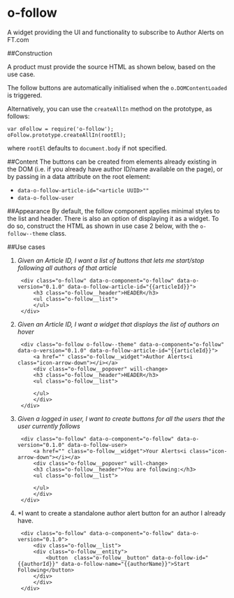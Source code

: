 o-follow
========

A widget providing the UI and functionality to subscribe to Author Alerts on FT.com

##Construction

A product must provide the source HTML as shown below, based on the use case. 

The follow buttons are automatically initialised when the `o.DOMContentLoaded` is triggered.

Alternatively, you can use the `createAllIn` method on the prototype, as follows:

	var oFollow = require('o-follow');
	oFollow.prototype.createAllIn(rootEl);

where `rootEl` defaults to `document.body` if not specified.

##Content
The buttons can be created from elements already existing in the DOM (i.e. if you already have author ID/name available on the page), or by passing in a data attribute on the root element:

* `data-o-follow-article-id="<article UUID>""`
* `data-o-follow-user`

##Appearance
By default, the follow component applies minimal styles to the list and header. There is also an option of displaying it as a widget. To do so, construct the HTML as shown in use case 2 below, with the `o-follow--theme` class.


##Use cases

1. *Given an Article ID, I want a list of buttons that lets me start/stop following all authors of that article*

		<div class="o-follow" data-o-component="o-follow" data-o-version="0.1.0" data-o-follow-article-id="{{articleId}}">
			<h3 class="o-follow__header">HEADER</h3>
			<ul class="o-follow__list">
			</ul>
		</div>
		
1. *Given an Article ID, I want a widget that displays the list of authors on hover*

		<div class="o-follow o-follow--theme" data-o-component="o-follow" data-o-version="0.1.0" data-o-follow-article-id="{{articleId}}">
			<a href="" class="o-follow__widget">Author Alerts<i class="icon-arrow-down"></i></a>
			<div class="o-follow__popover" will-change>
			<h3 class="o-follow__header">HEADER</h3>
			<ul class="o-follow__list">

			</ul>
			</div>
		</div>

2. *Given a logged in user, I want to create buttons for all the users that the user currently follows*

		<div class="o-follow" data-o-component="o-follow" data-o-version="0.1.0" data-o-follow-user>
			<a href="" class="o-follow__widget">Your Alerts<i class="icon-arrow-down"></i></a>
			<div class="o-follow__popover" will-change>
			<h3 class="o-follow__header">You are following:</h3>
			<ul class="o-follow__list">

			</ul>
			</div>
		</div>

3. *I want to create a standalone author alert button for an author I already have.


		<div class="o-follow" data-o-component="o-follow" data-o-version="0.1.0">
			<div class="o-follow__list">
			<div class="o-follow__entity">
				<button  class="o-follow__button" data-o-follow-id="{{authorId}}" data-o-follow-name="{{authorName}}">Start Following</button> 
			</div>
			</div>
		</div>

